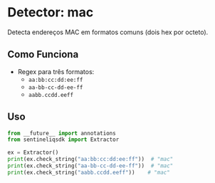 # Detector: mac

Detecta endereços MAC em formatos comuns (dois hex por octeto).

## Como Funciona

- Regex para três formatos:
  - `aa:bb:cc:dd:ee:ff`
  - `aa-bb-cc-dd-ee-ff`
  - `aabb.ccdd.eeff`

## Uso

```python
from __future__ import annotations
from sentineliqsdk import Extractor

ex = Extractor()
print(ex.check_string("aa:bb:cc:dd:ee:ff"))  # "mac"
print(ex.check_string("aa-bb-cc-dd-ee-ff"))  # "mac"
print(ex.check_string("aabb.ccdd.eeff"))    # "mac"
```
